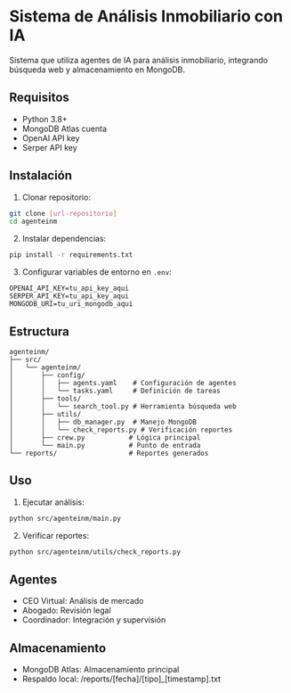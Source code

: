 # Sistema de Análisis Inmobiliario con IA

Sistema que utiliza agentes de IA para análisis inmobiliario, integrando búsqueda web y almacenamiento en MongoDB.

## Requisitos

- Python 3.8+
- MongoDB Atlas cuenta
- OpenAI API key
- Serper API key

## Instalación

1. Clonar repositorio:
```bash
git clone [url-repositorio]
cd agenteinm
```

2. Instalar dependencias:
```bash
pip install -r requirements.txt
```

3. Configurar variables de entorno en `.env`:
```
OPENAI_API_KEY=tu_api_key_aqui
SERPER_API_KEY=tu_api_key_aqui
MONGODB_URI=tu_uri_mongodb_aqui
```

## Estructura

```
agenteinm/
├── src/
│   └── agenteinm/
│       ├── config/
│       │   ├── agents.yaml    # Configuración de agentes
│       │   └── tasks.yaml     # Definición de tareas
│       ├── tools/
│       │   └── search_tool.py # Herramienta búsqueda web
│       ├── utils/
│       │   ├── db_manager.py  # Manejo MongoDB
│       │   └── check_reports.py # Verificación reportes
│       ├── crew.py           # Lógica principal
│       └── main.py           # Punto de entrada
└── reports/                  # Reportes generados
```

## Uso

1. Ejecutar análisis:
```bash
python src/agenteinm/main.py
```

2. Verificar reportes:
```bash
python src/agenteinm/utils/check_reports.py
```

## Agentes

- CEO Virtual: Análisis de mercado
- Abogado: Revisión legal
- Coordinador: Integración y supervisión

## Almacenamiento

- MongoDB Atlas: Almacenamiento principal
- Respaldo local: /reports/[fecha]/[tipo]_[timestamp].txt
